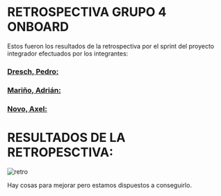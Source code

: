 # RETROSPECTIVA GRUPO 4 ONBOARD
Estos fueron los resultados de la retrospectiva por el sprint del proyecto integrador efectuados por los integrantes:
### [Dresch, Pedro:](https://github.com/pedrodresch999)

### [Mariño, Adrián:](https://github.com/Adri-2001)

### [Novo, Axel:](https://github.com/4tsel)
 
 # RESULTADOS DE LA RETROPESCTIVA:

 ![retro](./image/retro4.png)
 
 Hay cosas para mejorar pero estamos dispuestos a conseguirlo.